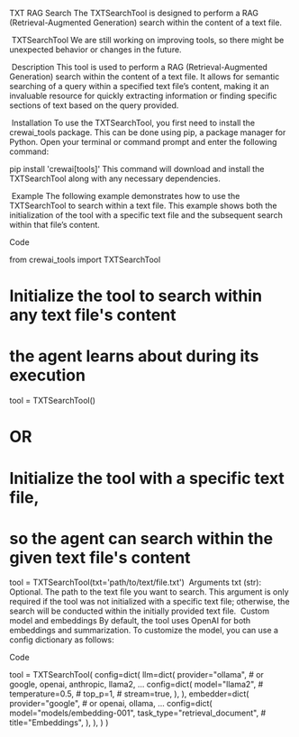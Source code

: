 TXT RAG Search
The TXTSearchTool is designed to perform a RAG (Retrieval-Augmented Generation) search within the content of a text file.

​
TXTSearchTool
We are still working on improving tools, so there might be unexpected behavior or changes in the future.

​
Description
This tool is used to perform a RAG (Retrieval-Augmented Generation) search within the content of a text file. It allows for semantic searching of a query within a specified text file’s content, making it an invaluable resource for quickly extracting information or finding specific sections of text based on the query provided.

​
Installation
To use the TXTSearchTool, you first need to install the crewai_tools package. This can be done using pip, a package manager for Python. Open your terminal or command prompt and enter the following command:


pip install 'crewai[tools]'
This command will download and install the TXTSearchTool along with any necessary dependencies.

​
Example
The following example demonstrates how to use the TXTSearchTool to search within a text file. This example shows both the initialization of the tool with a specific text file and the subsequent search within that file’s content.

Code

from crewai_tools import TXTSearchTool

# Initialize the tool to search within any text file's content 
# the agent learns about during its execution
tool = TXTSearchTool()

# OR

# Initialize the tool with a specific text file, 
# so the agent can search within the given text file's content
tool = TXTSearchTool(txt='path/to/text/file.txt')
​
Arguments
txt (str): Optional. The path to the text file you want to search. This argument is only required if the tool was not initialized with a specific text file; otherwise, the search will be conducted within the initially provided text file.
​
Custom model and embeddings
By default, the tool uses OpenAI for both embeddings and summarization. To customize the model, you can use a config dictionary as follows:

Code

tool = TXTSearchTool(
    config=dict(
        llm=dict(
            provider="ollama", # or google, openai, anthropic, llama2, ...
            config=dict(
                model="llama2",
                # temperature=0.5,
                # top_p=1,
                # stream=true,
            ),
        ),
        embedder=dict(
            provider="google", # or openai, ollama, ...
            config=dict(
                model="models/embedding-001",
                task_type="retrieval_document",
                # title="Embeddings",
            ),
        ),
    )
)